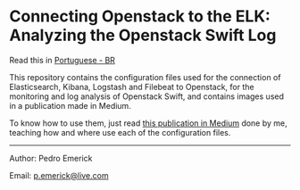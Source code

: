 # Connecting Openstack to the ELK: Analyzing the Openstack Swift Log

Read this in [Portuguese - BR](README.pt_br.md)

This repository contains the configuration files used for the connection of Elasticsearch, Kibana, Logstash and Filebeat to Openstack, for the monitoring and log analysis of Openstack Swift, and contains images used in a publication made in Medium. 

To know how to use them, just read [this publication in Medium](https://medium.com/connecting-option-openstack-ao-elk/elk-medium-md-a2d61961c10b) done by me, teaching how and where use each of the configuration files.

---

Author: Pedro Emerick

Email: <p.emerick@live.com>
